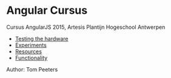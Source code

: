 # Angular Cursus

Cursus AngularJS 2015, Artesis Plantijn Hogeschool Antwerpen

 * [Testing the hardware](https://github.com/jeroendoggen/Arduino-Interactive/tree/master/Testing)
 * [Experiments](https://github.com/jeroendoggen/Arduino-Interactive/tree/master/Experiments)
 * [Resources](https://github.com/jeroendoggen/Arduino-Interactive/tree/master/Resources)
 * [Functionality](https://github.com/jeroendoggen/Arduino-Interactive/tree/master/Functionality)

Author: Tom Peeters
